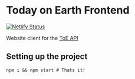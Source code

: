 # Today on Earth Frontend
[![Netlify Status](https://api.netlify.com/api/v1/badges/5c246d58-2bc6-43e7-bdc8-870550f1d800/deploy-status)](https://app.netlify.com/sites/todayonearth/deploys)

Website client for the [ToE API](https://github.com/brookmg/TodayOnEarth_Backend)

## Setting up the project
`npm i && npm start # Thats it!`
